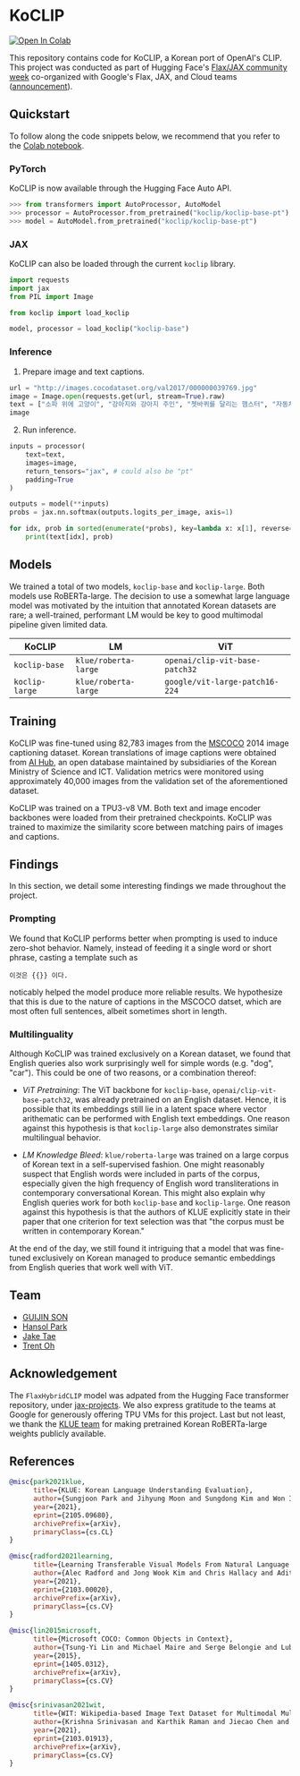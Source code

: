 # KoCLIP

[![Open In Colab](https://colab.research.google.com/assets/colab-badge.svg)](https://colab.research.google.com/drive/1nPY78-vjBarhkYxHshM5gSSEGAm-BXsn?usp=sharing)

This repository contains code for KoCLIP, a Korean port of OpenAI's CLIP. This project was conducted as part of Hugging Face's [Flax/JAX community week](https://github.com/huggingface/transformers/blob/master/examples/research_projects/jax-projects/README.md#quickstart-flax-and-jax) co-organized with Google's Flax, JAX, and Cloud teams ([announcement](https://discuss.huggingface.co/t/open-to-the-community-community-week-using-jax-flax-for-nlp-cv/7104)).


## Quickstart

To follow along the code snippets below, we recommend that you refer to the [Colab notebook](./inference.ipynb).

### PyTorch

KoCLIP is now available through the Hugging Face Auto API.

```python
>>> from transformers import AutoProcessor, AutoModel
>>> processor = AutoProcessor.from_pretrained("koclip/koclip-base-pt")
>>> model = AutoModel.from_pretrained("koclip/koclip-base-pt")
```

### JAX

KoCLIP can also be loaded through the current `koclip` library.

```python
import requests
import jax
from PIL import Image

from koclip import load_koclip

model, processor = load_koclip("koclip-base")
```

### Inference

1. Prepare image and text captions.

```python
url = "http://images.cocodataset.org/val2017/000000039769.jpg"
image = Image.open(requests.get(url, stream=True).raw)
text = ["소파 위에 고양이", "강아지와 강아지 주인", "쳇바퀴를 달리는 햄스터", "자동차"]
image
```

2. Run inference.

```python
inputs = processor(
    text=text,
    images=image, 
    return_tensors="jax", # could also be "pt" 
    padding=True
)

outputs = model(**inputs)
probs = jax.nn.softmax(outputs.logits_per_image, axis=1)

for idx, prob in sorted(enumerate(*probs), key=lambda x: x[1], reverse=True):
    print(text[idx], prob)
```

## Models

We trained a total of two models, `koclip-base` and `koclip-large`. Both models use RoBERTa-large. The decision to use a somewhat large language model was motivated by the intuition that annotated Korean datasets are rare; a well-trained, performant LM would be key to good multimodal pipeline given limited data.

| KoCLIP         | LM                   | ViT                            |
| -------------- | -------------------- | ------------------------------ |
| `koclip-base`  | `klue/roberta-large` | `openai/clip-vit-base-patch32` |
| `koclip-large` | `klue/roberta-large` | `google/vit-large-patch16-224` |

## Training

KoCLIP was fine-tuned using 82,783 images from the [MSCOCO](https://cocodataset.org/#home) 2014 image captioning dataset. Korean translations of image captions were obtained from [AI Hub](https://aihub.or.kr/keti_data_board/visual_intelligence), an open database maintained by subsidiaries of the Korean Ministry of Science and ICT. Validation metrics were monitored using approximately 40,000 images from the validation set of the aforementioned dataset. 

KoCLIP was trained on a TPU3-v8 VM. Both text and image encoder backbones were loaded from their pretrained checkpoints. KoCLIP was trained to maximize the similarity score between matching pairs of images and captions.

## Findings

In this section, we detail some interesting findings we made throughout the project.

### Prompting

We found that KoCLIP performs better when prompting is used to induce zero-shot behavior. Namely, instead of feeding it a single word or short phrase, casting a template such as

```
이것은 {{}} 이다.
```

noticably helped the model produce more reliable results. We hypothesize that this is due to the nature of captions in the MSCOCO datset, which are most often full sentences, albeit sometimes short in length.  

### Multilinguality

Although KoCLIP was trained exclusively on a Korean dataset, we found that English queries also work surprisingly well for simple words (e.g. "dog", "car"). This could be one of two reasons, or a combination thereof:

* *ViT Pretraining*: The ViT backbone for `koclip-base`, `openai/clip-vit-base-patch32`, was already pretrained on an English dataset. Hence, it is possible that its embeddings still lie in a latent space where vector arithematic can be performed with English text embeddings. One reason against this hypothesis is that `koclip-large` also demonstrates similar multilingual behavior.

* *LM Knowledge Bleed*: `klue/roberta-large` was trained on a large corpus of Korean text in a self-supervised fashion. One might reasonably suspect that English words were included in parts of the corpus, especially given the high frequency of English word transliterations in contemporary conversational Korean. This might also explain why English queries work for both `koclip-base` and `koclip-large`. One reason against this hypothesis is that the authors of KLUE explicitly state in their paper that one criterion for text selection was that "the corpus must be written in contemporary Korean."

At the end of the day, we still found it intriguing that a model that was fine-tuned exclusively on Korean managed to produce semantic embeddings from English queries that work well with ViT.

## Team

* [GUIJIN SON](https://github.com/guijinSON)
* [Hansol Park](https://github.com/tree-park)
* [Jake Tae](https://github.com/jaketae)
* [Trent Oh](https://github.com/trent-dev)

## Acknowledgement

The `FlaxHybridCLIP` model was adpated from the Hugging Face transformer repository, under [jax-projects](https://github.com/huggingface/transformers/tree/master/examples/research_projects/jax-projects/hybrid_clip).  We also express gratitude to the teams at Google for generously offering TPU VMs for this project. Last but not least, we thank the [KLUE team](https://github.com/KLUE-benchmark) for making pretrained Korean RoBERTa-large weights publicly available.

## References

```bibtex
@misc{park2021klue,
      title={KLUE: Korean Language Understanding Evaluation}, 
      author={Sungjoon Park and Jihyung Moon and Sungdong Kim and Won Ik Cho and Jiyoon Han and Jangwon Park and Chisung Song and Junseong Kim and Yongsook Song and Taehwan Oh and Joohong Lee and Juhyun Oh and Sungwon Lyu and Younghoon Jeong and Inkwon Lee and Sangwoo Seo and Dongjun Lee and Hyunwoo Kim and Myeonghwa Lee and Seongbo Jang and Seungwon Do and Sunkyoung Kim and Kyungtae Lim and Jongwon Lee and Kyumin Park and Jamin Shin and Seonghyun Kim and Lucy Park and Alice Oh and Jung-Woo Ha and Kyunghyun Cho},
      year={2021},
      eprint={2105.09680},
      archivePrefix={arXiv},
      primaryClass={cs.CL}
}
```

```bibtex
@misc{radford2021learning,
      title={Learning Transferable Visual Models From Natural Language Supervision}, 
      author={Alec Radford and Jong Wook Kim and Chris Hallacy and Aditya Ramesh and Gabriel Goh and Sandhini Agarwal and Girish Sastry and Amanda Askell and Pamela Mishkin and Jack Clark and Gretchen Krueger and Ilya Sutskever},
      year={2021},
      eprint={2103.00020},
      archivePrefix={arXiv},
      primaryClass={cs.CV}
}
```

```bibtex
@misc{lin2015microsoft,
      title={Microsoft COCO: Common Objects in Context}, 
      author={Tsung-Yi Lin and Michael Maire and Serge Belongie and Lubomir Bourdev and Ross Girshick and James Hays and Pietro Perona and Deva Ramanan and C. Lawrence Zitnick and Piotr Dollár},
      year={2015},
      eprint={1405.0312},
      archivePrefix={arXiv},
      primaryClass={cs.CV}
}
```

```bibtex
@misc{srinivasan2021wit,
      title={WIT: Wikipedia-based Image Text Dataset for Multimodal Multilingual Machine Learning}, 
      author={Krishna Srinivasan and Karthik Raman and Jiecao Chen and Michael Bendersky and Marc Najork},
      year={2021},
      eprint={2103.01913},
      archivePrefix={arXiv},
      primaryClass={cs.CV}
}
```
